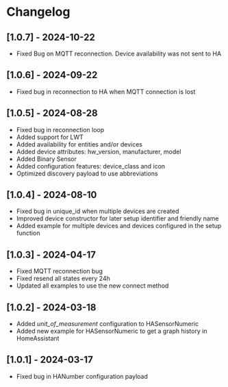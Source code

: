 # Changelog

## [1.0.7] - 2024-10-22

 - Fixed Bug on MQTT reconnection. Device availability was not sent to HA

## [1.0.6] - 2024-09-22

 - Fixed bug in reconnection to HA when MQTT connection is lost

## [1.0.5] - 2024-08-28

 - Fixed bug in reconnection loop
 - Added support for LWT
 - Added availability for entities and/or devices
 - Added device attributes: hw_version, manufacturer, model
 - Added Binary Sensor
 - Added configuration features: device_class and icon
 - Optimized discovery payload to use abbreviations

## [1.0.4] - 2024-08-10

 - Fixed bug in unique_id when multiple devices are created
 - Improved device constructor for later setup identifier and friendly name
 - Added example for multiple devices and devices configured in the setup
   function

## [1.0.3] - 2024-04-17

- Fixed MQTT reconnection bug
- Fixed resend all states every 24h
- Updated all examples to use the new connect method

## [1.0.2] - 2024-03-18

- Added *unit_of_measurement* configuration to HASensorNumeric
- Added new example for HASensorNumeric to get a graph history in HomeAssistant

## [1.0.1] - 2024-03-17

- Fixed bug in HANumber configuration payload

